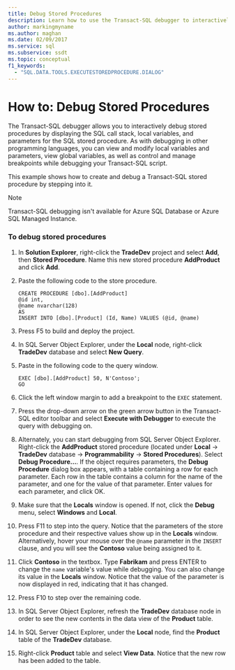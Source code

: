 ```yaml
---
title: Debug Stored Procedures
description: Learn how to use the Transact-SQL debugger to interactively debug a stored procedure. See how to display the SQL call stack, local variables, and parameters.
author: markingmyname
ms.author: maghan
ms.date: 02/09/2017
ms.service: sql
ms.subservice: ssdt
ms.topic: conceptual
f1_keywords:
  - "SQL.DATA.TOOLS.EXECUTESTOREDPROCEDURE.DIALOG"
---
```


# How to: Debug Stored Procedures

The Transact-SQL debugger allows you to interactively debug stored procedures by displaying the SQL call stack, local variables, and parameters for the SQL stored procedure. As with debugging in other programming languages, you can view and modify local variables and parameters, view global variables, as well as control and manage breakpoints while debugging your Transact-SQL script.  
  
This example shows how to create and debug a Transact-SQL stored procedure by stepping into it.  
  
> [!NOTE]
> Transact-SQL debugging isn't available for Azure SQL Database or Azure SQL Managed Instance.
  
### To debug stored procedures  
  
1.  In **Solution Explorer**, right-click the **TradeDev** project and select **Add**, then **Stored Procedure**. Name this new stored procedure **AddProduct** and click **Add**.  
  
2.  Paste the following code to the store procedure.  
  
    ```  
    CREATE PROCEDURE [dbo].[AddProduct]  
    @id int,  
    @name nvarchar(128)  
    AS  
    INSERT INTO [dbo].[Product] (Id, Name) VALUES (@id, @name)  
    ```  
  
3.  Press F5 to build and deploy the project.  
  
4.  In SQL Server Object Explorer, under the **Local** node, right-click **TradeDev** database and select **New Query**.  
  
5.  Paste in the following code to the query window.  
  
    ```  
    EXEC [dbo].[AddProduct] 50, N'Contoso';  
    GO  
    ```  
  
6.  Click the left window margin to add a breakpoint to the `EXEC` statement.  
  
7.  Press the drop-down arrow on the green arrow button in the Transact-SQL editor toolbar and select **Execute with Debugger** to execute the query with debugging on.  
  
8.  Alternately, you can start debugging from SQL Server Object Explorer. Right-click the **AddProduct** stored procedure (located under **Local** -> **TradeDev** database -> **Programmability** -> **Stored Procedures**). Select **Debug Procedure...**. If the object requires parameters, the **Debug Procedure** dialog box appears, with a table containing a row for each parameter. Each row in the table contains a column for the name of the parameter, and one for the value of that parameter. Enter values for each parameter, and click OK.  
  
9. Make sure that the **Locals** window is opened. If not, click the **Debug** menu, select **Windows** and **Local**.  
  
10. Press F11 to step into the query. Notice that the parameters of the store procedure and their respective values show up in the **Locals** window. Alternatively, hover your mouse over the `@name` parameter in the `INSERT` clause, and you will see the **Contoso** value being assigned to it.  
  
11. Click **Contoso** in the textbox. Type **Fabrikam** and press ENTER to change the `name` variable's value while debugging. You can also change its value in the **Locals** window. Notice that the value of the parameter is now displayed in red, indicating that it has changed.  
  
12. Press F10 to step over the remaining code.  
  
13. In SQL Server Object Explorer, refresh the **TradeDev** database node in order to see the new contents in the data view of the **Product** table.  
  
14. In SQL Server Object Explorer, under the **Local** node, find the **Product** table of the **TradeDev** database.  
  
15. Right-click **Product** table and select **View Data**. Notice that the new row has been added to the table.  
  
